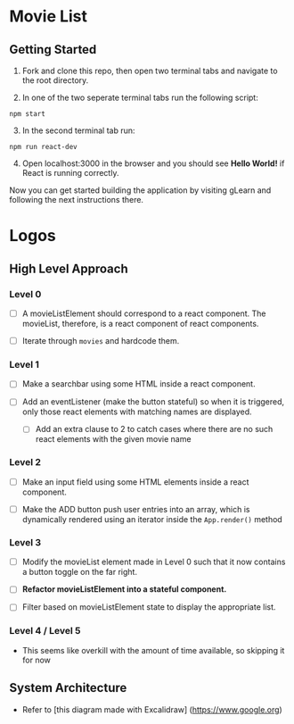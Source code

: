 
# Movie List

## Getting Started

1. Fork and clone this repo, then open two terminal tabs and navigate to the root directory.

2. In one of the two seperate terminal tabs run the following script:
  ```
  npm start
  ```

3. In the second terminal tab run:
  ```
  npm run react-dev
  ```

4. Open localhost:3000 in the browser and you should see **Hello World!** if React is running correctly.

Now you can get started building the application by visiting gLearn and following the next instructions there.

# Logos

## High Level Approach

### Level 0

- [ ] A movieListElement should correspond to a react component. The movieList, therefore, is a react component of react components.

- [ ] Iterate through ```movies``` and hardcode them.

### Level 1

- [ ] Make a searchbar using some HTML inside a react component.

- [ ] Add an eventListener (make the button stateful) so when it is triggered, only those react elements with matching names are displayed.

  - [ ] Add an extra clause to 2 to catch cases where there are no such react elements with the given movie name


### Level 2

- [ ] Make an input field using some HTML elements inside a react component.

- [ ] Make the ADD button push user entries into an array, which is dynamically rendered using an iterator inside the ```App.render()``` method

### Level 3

- [ ] Modify the movieList element made in Level 0 such that it now contains a button toggle on the far right.

- [ ] **Refactor movieListElement into a stateful component.**

- [ ] Filter based on movieListElement state to display the appropriate list.

### Level 4 / Level 5

- This seems like overkill with the amount of time available, so skipping it for now

## System Architecture

- Refer to [this diagram made with Excalidraw] (https://www.google.org)